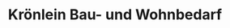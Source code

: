 ---
title: "Krönlein Bau- und Wohnbedarf"
url: /schweinfurt/kroenlein-bau-und-wohnbedarf/
shop: Eisenwaren
---